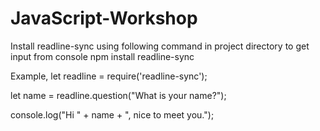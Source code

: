 # JavaScript-Workshop

Install readline-sync using following command in project directory to get input from console
  npm install readline-sync
  
Example,
let readline = require('readline-sync');

let name = readline.question("What is your name?");

console.log("Hi " + name + ", nice to meet you.");
